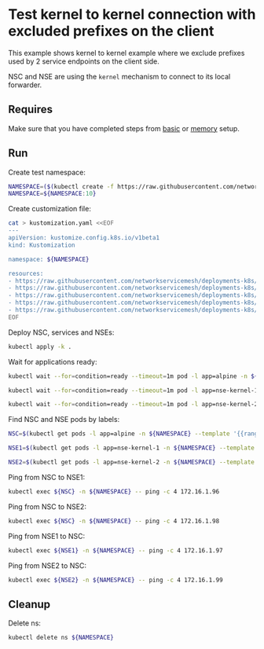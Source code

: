 # Test kernel to kernel connection with excluded prefixes on the client

This example shows kernel to kernel example where we exclude prefixes used by 2 service endpoints on the client side. 

NSC and NSE are using the `kernel` mechanism to connect to its local forwarder.

## Requires

Make sure that you have completed steps from [basic](../../basic) or [memory](../../memory) setup.

## Run

Create test namespace:
```bash
NAMESPACE=($(kubectl create -f https://raw.githubusercontent.com/networkservicemesh/deployments-k8s/4294c2f9cae3e76330a1d61bce8aa1093fe3ba53/examples/use-cases/namespace.yaml)[0])
NAMESPACE=${NAMESPACE:10}
```

Create customization file:
```bash
cat > kustomization.yaml <<EOF
---
apiVersion: kustomize.config.k8s.io/v1beta1
kind: Kustomization

namespace: ${NAMESPACE}

resources:
- https://raw.githubusercontent.com/networkservicemesh/deployments-k8s/4294c2f9cae3e76330a1d61bce8aa1093fe3ba53/examples/features/exclude-prefixes-client/test-client.yaml
- https://raw.githubusercontent.com/networkservicemesh/deployments-k8s/4294c2f9cae3e76330a1d61bce8aa1093fe3ba53/examples/features/exclude-prefixes-client/nsm-service-1.yaml
- https://raw.githubusercontent.com/networkservicemesh/deployments-k8s/4294c2f9cae3e76330a1d61bce8aa1093fe3ba53/examples/features/exclude-prefixes-client/nsm-service-2.yaml
- https://raw.githubusercontent.com/networkservicemesh/deployments-k8s/4294c2f9cae3e76330a1d61bce8aa1093fe3ba53/examples/features/exclude-prefixes-client/nse-kernel-1.yaml
- https://raw.githubusercontent.com/networkservicemesh/deployments-k8s/4294c2f9cae3e76330a1d61bce8aa1093fe3ba53/examples/features/exclude-prefixes-client/nse-kernel-2.yaml
EOF
```

Deploy NSC, services and NSEs:
```bash
kubectl apply -k .
```

Wait for applications ready:
```bash
kubectl wait --for=condition=ready --timeout=1m pod -l app=alpine -n ${NAMESPACE}
```
```bash
kubectl wait --for=condition=ready --timeout=1m pod -l app=nse-kernel-1 -n ${NAMESPACE}
```
```bash
kubectl wait --for=condition=ready --timeout=1m pod -l app=nse-kernel-2 -n ${NAMESPACE}
```

Find NSC and NSE pods by labels:
```bash
NSC=$(kubectl get pods -l app=alpine -n ${NAMESPACE} --template '{{range .items}}{{.metadata.name}}{{"\n"}}{{end}}')
```
```bash
NSE1=$(kubectl get pods -l app=nse-kernel-1 -n ${NAMESPACE} --template '{{range .items}}{{.metadata.name}}{{"\n"}}{{end}}')
```
```bash
NSE2=$(kubectl get pods -l app=nse-kernel-2 -n ${NAMESPACE} --template '{{range .items}}{{.metadata.name}}{{"\n"}}{{end}}')
```

Ping from NSC to NSE1:
```bash
kubectl exec ${NSC} -n ${NAMESPACE} -- ping -c 4 172.16.1.96
```

Ping from NSC to NSE2:
```bash
kubectl exec ${NSC} -n ${NAMESPACE} -- ping -c 4 172.16.1.98
```

Ping from NSE1 to NSC:
```bash
kubectl exec ${NSE1} -n ${NAMESPACE} -- ping -c 4 172.16.1.97
```

Ping from NSE2 to NSC:
```bash
kubectl exec ${NSE2} -n ${NAMESPACE} -- ping -c 4 172.16.1.99
```

## Cleanup

Delete ns:
```bash
kubectl delete ns ${NAMESPACE}
```
